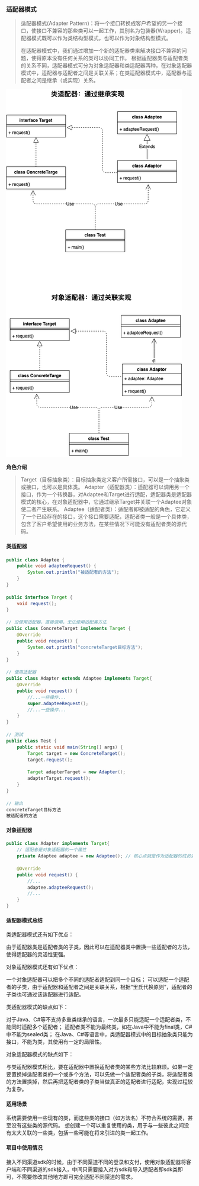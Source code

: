 ### 适配器模式

> 适配器模式(Adapter Pattern)：将一个接口转换成客户希望的另一个接口，使接口不兼容的那些类可以一起工作，其别名为包装器(Wrapper)。适配器模式既可以作为类结构型模式，也可以作为对象结构型模式。
>
> 在适配器模式中，我们通过增加一个新的适配器类来解决接口不兼容的问题，使得原本没有任何关系的类可以协同工作。
> 根据适配器类与适配者类的关系不同，适配器模式可分为对象适配器和类适配器两种，在对象适配器模式中，适配器与适配者之间是关联关系；在类适配器模式中，适配器与适配者之间是继承（或实现）关系。

![适配器模式](../icon/适配器模式.png)

**角色介绍**

> Target（目标抽象类）：目标抽象类定义客户所需接口，可以是一个抽象类或接口，也可以是具体类。
> Adapter（适配器类）：适配器可以调用另一个接口，作为一个转换器，对Adaptee和Target进行适配，适配器类是适配器模式的核心，在对象适配器中，它通过继承Target并关联一个Adaptee对象使二者产生联系。
> Adaptee（适配者类）：适配者即被适配的角色，它定义了一个已经存在的接口，这个接口需要适配，适配者类一般是一个具体类，包含了客户希望使用的业务方法，在某些情况下可能没有适配者类的源代码。

#### 类适配器

```java
public class Adaptee {
    public void adapteeRequest() {
        System.out.println("被适配者的方法");
    }
}

public interface Target {
    void request();
}

// 没使用适配器，直接调用，无法使用适配类方法
public class ConcreteTarget implements Target {
    @Override
    public void request() {
        System.out.println("concreteTarget目标方法");
    }
}

// 使用适配器
public class Adapter extends Adaptee implements Target{
    @Override
    public void request() {
        //...一些操作...
        super.adapteeRequest();
        //...一些操作...
    }
}

// 测试
public class Test {
    public static void main(String[] args) {
        Target target = new ConcreteTarget();
        target.request();

        Target adapterTarget = new Adapter();
        adapterTarget.request();
    }
}

// 输出
concreteTarget目标方法
被适配者的方法
```

#### 对象适配器

```java
public class Adapter implements Target{
    // 适配者是对象适配器的一个属性
    private Adaptee adaptee = new Adaptee(); // 核心点就是作为适配器的成员变量导入适配类

    @Override
    public void request() {
        //...
        adaptee.adapteeRequest();
        //...
    }
}
```

#### 适配器模式总结

类适配器模式还有如下优点：

由于适配器类是适配者类的子类，因此可以在适配器类中置换一些适配者的方法，使得适配器的灵活性更强。

对象适配器模式还有如下优点：

一个对象适配器可以把多个不同的适配者适配到同一个目标；
可以适配一个适配者的子类，由于适配器和适配者之间是关联关系，根据“里氏代换原则”，适配者的子类也可通过该适配器进行适配。

类适配器模式的缺点如下：

对于Java、C#等不支持多重类继承的语言，一次最多只能适配一个适配者类，不能同时适配多个适配者；
适配者类不能为最终类，如在Java中不能为final类，C#中不能为sealed类；
在Java、C#等语言中，类适配器模式中的目标抽象类只能为接口，不能为类，其使用有一定的局限性。

对象适配器模式的缺点如下：

与类适配器模式相比，要在适配器中置换适配者类的某些方法比较麻烦。如果一定要置换掉适配者类的一个或多个方法，可以先做一个适配者类的子类，将适配者类的方法置换掉，然后再把适配者类的子类当做真正的适配者进行适配，实现过程较为复杂。

#### 适用场景

系统需要使用一些现有的类，而这些类的接口（如方法名）不符合系统的需要，甚至没有这些类的源代码。
想创建一个可以重复使用的类，用于与一些彼此之间没有太大关联的一些类，包括一些可能在将来引进的类一起工作。

#### 项目中使用情况

接入不同渠道sdk的时候，由于不同渠道不同的登录和支付，使用对象适配器将客户端和不同渠道的sdk接入，中间只需要接入对方sdk和导入适配者即sdk类即可，不需要修改其他地方即可完全适配不同渠道的需求。